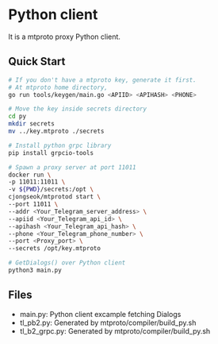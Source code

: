 Python client
===
It is a mtproto proxy Python client. 

Quick Start
---
```bash
# If you don't have a mtproto key, generate it first.
# At mtproto home directory,
go run tools/keygen/main.go <APIID> <APIHASH> <PHONE>

# Move the key inside secrets directory
cd py
mkdir secrets
mv ../key.mtproto ./secrets

# Install python grpc library
pip install grpcio-tools

# Spawn a proxy server at port 11011
docker run \
-p 11011:11011 \
-v ${PWD}/secrets:/opt \
cjongseok/mtprotod start \
--port 11011 \
--addr <Your_Telegram_server_address> \
--apiid <Your_Telegram_api_id> \
--apihash <Your_Telegram_api_hash> \
--phone <Your_Telegram_phone_number> \
--port <Proxy_port> \
--secrets /opt/key.mtproto

# GetDialogs() over Python client
python3 main.py
```

Files
---
* main.py: Python client excample fetching Dialogs
* tl_pb2.py: Generated by mtproto/compiler/build_py.sh
* tl_b2_grpc.py: Generated by mtproto/compiler/build_py.sh



